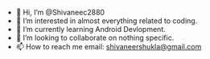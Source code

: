 - 👋 Hi, I’m @Shivaneec2880
- 👀 I’m interested in almost everything related to coding.
- 🌱 I’m currently learning Android Devlopment.
- 💞️ I’m looking to collaborate on nothing specific.
- 📫 How to reach me email: shivaneershukla@gmail.com

<!---
Shivaneec2880/Shivaneec2880 is a ✨ special ✨ repository because its `README.md` (this file) appears on your GitHub profile.
You can click the Preview link to take a look at your changes.
--->
